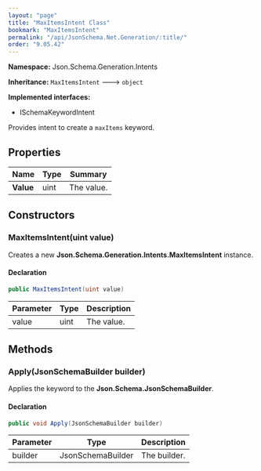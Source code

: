 ```yaml
---
layout: "page"
title: "MaxItemsIntent Class"
bookmark: "MaxItemsIntent"
permalink: "/api/JsonSchema.Net.Generation/:title/"
order: "9.05.42"
---
```

**Namespace:** Json.Schema.Generation.Intents

**Inheritance:**
`MaxItemsIntent`
 🡒 
`object`

**Implemented interfaces:**

- ISchemaKeywordIntent

Provides intent to create a `maxItems` keyword.

## Properties

| Name | Type | Summary |
|---|---|---|
| **Value** | uint | The value. |

## Constructors

### MaxItemsIntent(uint value)

Creates a new **Json.Schema.Generation.Intents.MaxItemsIntent** instance.

#### Declaration

```c#
public MaxItemsIntent(uint value)
```

| Parameter | Type | Description |
|---|---|---|
| value | uint | The value. |


## Methods

### Apply(JsonSchemaBuilder builder)

Applies the keyword to the **Json.Schema.JsonSchemaBuilder**.

#### Declaration

```c#
public void Apply(JsonSchemaBuilder builder)
```

| Parameter | Type | Description |
|---|---|---|
| builder | JsonSchemaBuilder | The builder. |



